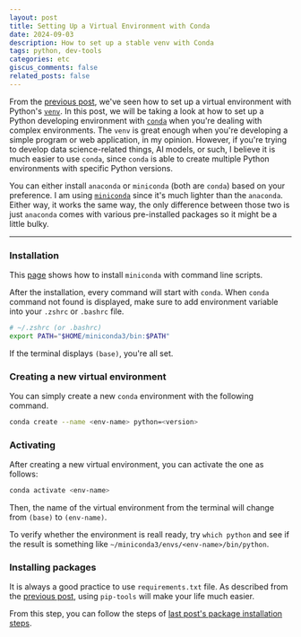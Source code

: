 ```yaml
---
layout: post
title: Setting Up a Virtual Environment with Conda
date: 2024-09-03
description: How to set up a stable venv with Conda
tags: python, dev-tools
categories: etc
giscus_comments: false
related_posts: false
---
```


From the [previous post](https://3seoksw.github.io/blog/2024/venv/), we've seen how to set up a virtual environment with Python's [`venv`](https://docs.python.org/3/library/venv.html).
In this post, we will be taking a look at how to set up a Python developing environment with [`conda`](https://docs.anaconda.com/) when you're dealing with complex environments.
The `venv` is great enough when you're developing a simple program or web application, in my opinion.
However, if you're trying to develop data science-related things, AI models, or such, I believe it is much easier to use `conda`, since `conda` is able to create multiple Python environments with specific Python versions.

You can either install `anaconda` or `miniconda` (both are `conda`) based on your preference.
I am using [`miniconda`](https://docs.anaconda.com/miniconda/#) since it's much lighter than the `anaconda`.
Either way, it works the same way, the only difference between those two is just `anaconda` comes with various pre-installed packages so it might be a little bulky.

---

### Installation

This [page](https://docs.anaconda.com/miniconda/#quick-command-line-install) shows how to install `miniconda` with command line scripts.

After the installation, every command will start with `conda`.
When `conda` command not found is displayed, make sure to add environment variable into your `.zshrc` or `.bashrc` file.

```zsh
# ~/.zshrc (or .bashrc)
export PATH="$HOME/miniconda3/bin:$PATH"
```

If the terminal displays `(base)`, you're all set.

### Creating a new virtual environment

You can simply create a new `conda` environment with the following command.

```zsh
conda create --name <env-name> python=<version>
```

### Activating

After creating a new virtual environment, you can activate the one as follows:

```zsh
conda activate <env-name>
```

Then, the name of the virtual environment from the terminal will change from `(base)` to `(env-name)`.

To verify whether the environment is reall ready, try `which python` and see if the result is something like `~/miniconda3/envs/<env-name>/bin/python`.

### Installing packages

It is always a good practice to use `requirements.txt` file.
As described from the [previous post](https://3seoksw.github.io/blog/2024/venv/), using `pip-tools` will make your life much easier.

From this step, you can follow the steps of [last post's package installation steps](https://3seoksw.github.io/blog/2024/venv/#installing-packages).

